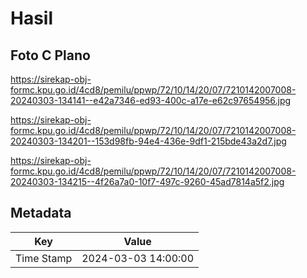 # Hasil

## Foto C Plano

https://sirekap-obj-formc.kpu.go.id/4cd8/pemilu/ppwp/72/10/14/20/07/7210142007008-20240303-134141--e42a7346-ed93-400c-a17e-e62c97654956.jpg

https://sirekap-obj-formc.kpu.go.id/4cd8/pemilu/ppwp/72/10/14/20/07/7210142007008-20240303-134201--153d98fb-94e4-436e-9df1-215bde43a2d7.jpg

https://sirekap-obj-formc.kpu.go.id/4cd8/pemilu/ppwp/72/10/14/20/07/7210142007008-20240303-134215--4f26a7a0-10f7-497c-9260-45ad7814a5f2.jpg


## Metadata

| Key        | Value               |
| ---------- | ------------------- |
| Time Stamp | 2024-03-03 14:00:00 |



